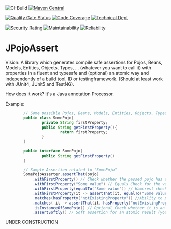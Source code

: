 ![CI-Build](https://github.com/marmer/JPojoAssert/workflows/CI-Build/badge.svg)
[![Maven Central](https://maven-badges.herokuapp.com/maven-central/io.github.marmer.testutils/JPojoAssert/badge.svg)](https://maven-badges.herokuapp.com/maven-central/io.github.marmer.testutils/JPojoAssert)
 
[![Quality Gate Status](https://sonarcloud.io/api/project_badges/measure?project=io.github.marmer.testutils:JPojoAssert&metric=alert_status)](https://sonarcloud.io/dashboard?id=io.github.marmer.testutils:JPojoAssert)
[![Code Coverage](https://sonarcloud.io/api/project_badges/measure?project=io.github.marmer.testutils:JPojoAssert&metric=coverage)](https://sonarcloud.io/component_measures?id=io.github.marmer.testutils:JPojoAssert&metric=Coverage)
[![Technical Dept](https://sonarcloud.io/api/project_badges/measure?project=io.github.marmer.testutils:JPojoAssert&metric=sqale_index)](https://sonarcloud.io/project/issues?facetMode=effort&id=io.github.marmer.testutils:JPojoAssert&resolved=false&types=CODE_SMELL)

[![Security Rating](https://sonarcloud.io/api/project_badges/measure?project=io.github.marmer.testutils:JPojoAssert&metric=security_rating)](https://sonarcloud.io/component_measures?id=io.github.marmer.testutils:JPojoAssert&metric=Security)
[![Maintainability](https://sonarcloud.io/api/project_badges/measure?project=io.github.marmer.testutils:JPojoAssert&metric=sqale_rating)](https://sonarcloud.io/component_measures?id=io.github.marmer.testutils:JPojoAssert&metric=Maintainability)
[![Reliability](https://sonarcloud.io/api/project_badges/measure?project=io.github.marmer.testutils:JPojoAssert&metric=reliability_rating)](https://sonarcloud.io/component_measures?id=io.github.marmer.testutils:JPojoAssert&metric=Reliability)

JPojoAssert
===========

Vision: A library which generates compile safe assertions for Pojos, Beans, Models, Entities, Objects, Types, ... (whatever you want to call it) with properties in a fluent and typesafe and (optional) an atomic way and independently of a build tool, ID or testingframework. (Should at least work with JUnit4, JUnit5 and TestNG).

How does it work? It's a Java annotation Processor.

Example:
```java
        // Some possible Pojos, Beans, Models, Entities, Objects, Types, ...
        public class SomePojo{
                private String firstProperty;
                public String getFirstProperty(){
                        return firstProperty;
                }
        }
        
        public interface SomePojo{
                public String getFirstProperty()
        }
```

```java
        // Sample Assertion related to "SomePojo"        
        SomePojoAsserter.assertThat(pojo)
            .withFirstProperty() // Check whether the passed pojo has a property
            .withFirstProperty("Some value") // Equals Check for the value of the related property of the pojo
            .withFirstProperty(equalTo("Some value")) // Hamcrest check for the value of the related property of the pojo
            .withFirstProperty(it -> assertThat(it, equalTo("Some value"))) // Custom assertion related to the property (Here you can do annything and assert in any way you want. E.g. use assertThat from Hamcrest, AssertJ or Truth) 
            .matches(hasProperty("notExistingProperty")) //Ability to pass Hamcrest Matchers for the Pojo itself
            .matches( it -> assertThat(it, hasProperty("notExistingProperty")) )  // Custom assertion related to the pojo itself (Here you can do annything and assert in any way you want. E.g. use assertThat from Hamcrest, AssertJ or Truth) 
            .isInstanceOfSomePojo() // Optional Check whether it is an instance related to the Base Class the Asserter was created of
            .assertSoftly() // Soft assertion for an atomic result (you could also use assertHardly())
```

UNDER CONSTRUCTION
